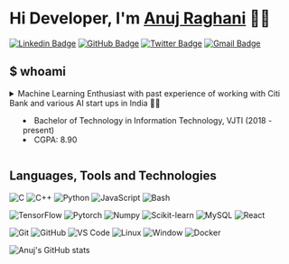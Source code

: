 <!-- Resources -->

<!-- https://dev.to/envoy_/150-badges-for-github-pnk -->
<!-- https://simpleicons.org/ -->
<!-- https://shields.io/ -->


# Hi Developer, I'm <a href="https://www.linkedin.com/in/anuj-raghani-4b3081185//">Anuj Raghani</a> 👋🏼

[![Linkedin Badge](https://img.shields.io/badge/-anujraghani-blue?style=flat-square&logo=Linkedin&logoColor=white&link=https://www.linkedin.com/in/anuj-raghani-4b3081185/)](https://www.linkedin.com/in/anujraghani/ "Connect on LinkedIn")
[![GitHub Badge](https://img.shields.io/badge/-anuj1501-181717?style=flat-square&logo=github&logoColor=white&link=https://github.com/anuj1501)](https://github.com/anuj1501/ "Follow on GitHub")
[![Twitter Badge](https://img.shields.io/badge/-AnujRaghani-00acee?style=flat-square&logo=Twitter&logoColor=white&link=https://twitter.com/intent/follow?screen_name=AnujRaghani)](https://twitter.com/intent/follow?screen_name=AnujRaghani "Follow on Twitter")
[![Gmail Badge](https://img.shields.io/badge/-anuj.raghani@gmail.com-c14438?style=flat-square&logo=Gmail&logoColor=white&link=mailto:anuj.raghani@gmail.com)](mailto:anuj.raghani@gmail.com "Connect via Email")


## $ whoami

<details>
<summary>Machine Learning Enthusiast with past experience of working with Citi Bank and various AI start ups in India 👨‍🔬
<ul>
  <li>Bachelor of Technology in Information Technology, VJTI (2018 - present)</li>
  <li>CGPA: 8.90</li>
</ul>
</summary>
</details>



## Languages, Tools and Technologies

![C](https://img.shields.io/badge/C-00599C?style=flat-square&logo=c&logoColor=white)
![C++](https://img.shields.io/badge/C%2B%2B-00599C?style=flat-square&logo=c%2B%2B&logoColor=white)
![Python](https://img.shields.io/badge/Python-3776AB?style=flat-square&logo=python&logoColor=white)
![JavaScript](https://img.shields.io/badge/JavaScript-F7DF1E?style=flat-square&logo=javascript&logoColor=black)
![Bash](https://img.shields.io/badge/Bash-121011?style=flat-square&logo=gnu-bash&logoColor=white)

![TensorFlow](https://img.shields.io/badge/TensorFlow-FF6F00?style=flat-square&logo=TensorFlow&logoColor=white)
![Pytorch](https://img.shields.io/badge/Pytorch-EE4C2C?style=flat-square&logo=Pytorch&logoColor=white)
![Numpy](https://img.shields.io/badge/Numpy-013243?style=flat-square&logo=Numpy)
![Scikit-learn](https://img.shields.io/badge/Scikit%20Learn-F7931E?style=flat-square&logo=scikit-learn&logoColor=white)
![MySQL](https://img.shields.io/badge/MySQL-4479A1?style=flat-square&logo=mysql&logoColor=white)
![React](https://img.shields.io/badge/React-20232A?style=flat-square&logo=react&logoColor=61DAFB)

![Git](https://img.shields.io/badge/-Git-F05032?style=flat-square&logo=git&logoColor=white)
![GitHub](https://img.shields.io/badge/-GitHub-181717?style=flat-square&logo=github)
![VS Code](https://img.shields.io/badge/-VS%20Code-007ACC?style=flat-square&logo=visual-studio-code)
![Linux](https://img.shields.io/badge/Linux-FCC624?style=flat-square&logo=linux&logoColor=black)
![Window](https://img.shields.io/badge/Windows-0078D6?style=flat-square&logo=windows&logoColor=white)
![Docker](https://img.shields.io/badge/-Docker-2496ED?style=flat-square&logo=docker&logoColor=white)

![Anuj's GitHub stats](https://github-readme-stats.vercel.app/api?username=anuj1501&theme=default&show_icons=true&count_private=true&include_all_commits=true)

